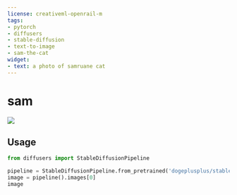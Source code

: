 ```yaml
---
license: creativeml-openrail-m
tags:
- pytorch
- diffusers
- stable-diffusion
- text-to-image
- sam-the-cat
widget:
- text: a photo of samruane cat
---
```


# sam

![](sam.png)

## Usage

```python
from diffusers import StableDiffusionPipeline

pipeline = StableDiffusionPipeline.from_pretrained('dogeplusplus/stable-sam')
image = pipeline().images[0]
image
```

